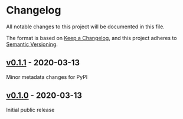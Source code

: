 # Changelog

All notable changes to this project will be documented in this file.

The format is based on [Keep a Changelog](https://keepachangelog.com/en/1.0.0/),
and this project adheres to [Semantic Versioning](https://semver.org/spec/v2.0.0.html).

## [v0.1.1] - 2020-03-13

Minor metadata changes for PyPI

## [v0.1.0] - 2020-03-13

Initial public release

[v0.1.1]: https://github.com/BodenmillerGroup/imctoolkit/compare/v0.1.0...v0.1.1
[v0.1.0]: https://github.com/BodenmillerGroup/imctoolkit/releases/tag/v0.1.0
